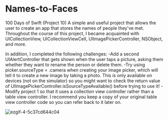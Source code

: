 # Names-to-Faces
100 Days of Swift (Project 10) A simple and useful project that allows the user to create an app that stores the names of people they've met.
Throughout the course of this project, I became acquainted with UICollectionView, UICollectionViewCell, UIImagePickerController, NSObject, and more. 

In addition, I completed the following challenges:
-Add a second UIAlertController that gets shown when the user taps a picture, asking them whether they want to rename the person or delete them.
-Try using picker.sourceType = .camera when creating your image picker, which will tell it to create a new image by taking a photo. This is only 
available on devices (not on the simulator) so you might want to check the return value of UIImagePickerController.isSourceTypeAvailable() before 
trying to use it!
-Modify project 1 so that it uses a collection view controller rather than a table view controller. I recommend you keep a copy of your original 
table view controller code so you can refer back to it later on.

![ezgif-4-5c37cd644c04](https://user-images.githubusercontent.com/42749527/102924696-0f596c80-4460-11eb-8e05-3d0db7cbc764.gif)
